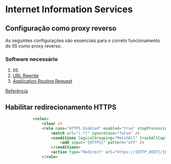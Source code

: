 # Internet Information Services

## Configuração como proxy reverso

As seguintes configurações são essenciais para o correto funcionamento do IIS como proxy reverso.

### Software necessário

1. IIS
2. [URL Rewrite](http://www.iis.net/expand/URLRewrite)
3. [Application Routing Request](http://www.iis.net/expand/ApplicationRequestRouting)

[Referência](blogs.msdn.microsoft.com/carlosag/2010/04/01/setting-up-a-reverse-proxy-using-iis-url-rewrite-and-arr/)

## Habilitar redirecionamento HTTPS

```html
            <rules>
                <clear />
                <rule name="HTTPS Enabled" enabled="true" stopProcessing="true">
                    <match url="(.*)" ignoreCase="false" />
                    <conditions logicalGrouping="MatchAll" trackAllCaptures="false">
                        <add input="{HTTPS}" pattern="off" />
                    </conditions>
                    <action type="Redirect" url="https://{HTTP_HOST}/{R:1}" appendQueryString="true" redirectType="Permanent" />
                </rule>
```
